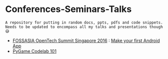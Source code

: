 # Conferences-Seminars-Talks

```
A repository for putting in random docs, ppts, pdfs and code snippets.
Needs to be updated to encompass all my talks and presentations though 😅
```

* [FOSSASIA OpenTech Summit Singapore 2016](http://2016.fossasia.org/) : [Make your first Android App](https://github.com/jig08/Conferences-Seminars-Talks/tree/master/FOSSASIA_2016/AndroidApp101)
* [PyGame Codelab 101](https://github.com/jig08/PyGame-101-Codelab)

